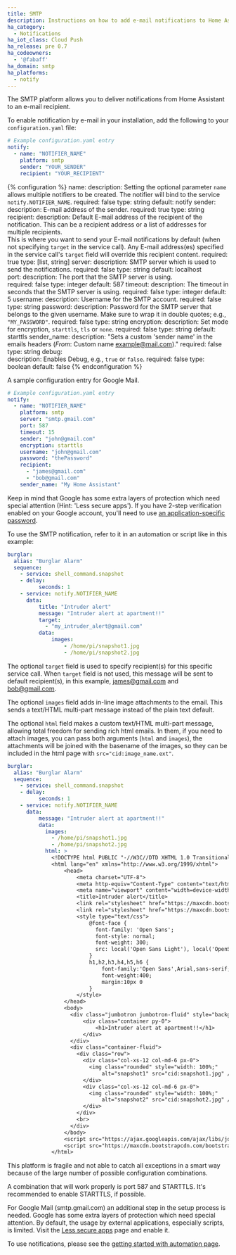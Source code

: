 ```yaml
---
title: SMTP
description: Instructions on how to add e-mail notifications to Home Assistant.
ha_category:
  - Notifications
ha_iot_class: Cloud Push
ha_release: pre 0.7
ha_codeowners:
  - '@fabaff'
ha_domain: smtp
ha_platforms:
  - notify
---
```


The SMTP platform allows you to deliver notifications from Home Assistant to an e-mail recipient.

To enable notification by e-mail in your installation, add the following to your `configuration.yaml` file:

```yaml
# Example configuration.yaml entry
notify:
  - name: "NOTIFIER_NAME"
    platform: smtp
    sender: "YOUR_SENDER"
    recipient: "YOUR_RECIPIENT"
```

{% configuration %}
name:
  description: Setting the optional parameter `name` allows multiple notifiers to be created. The notifier will bind to the service `notify.NOTIFIER_NAME`.
  required: false
  type: string
  default: notify
sender:
  description: E-mail address of the sender.
  required: true
  type: string
recipient:
  description: Default E-mail address of the recipient of the notification. This can be a recipient address or a list of addresses for multiple recipients.<br>This is where you want to send your E-mail notifications by default (when not specifying `target` in the service call). Any E-mail address(es) specified in the service call's `target` field will override this recipient content.
  required: true
  type: [list, string]
server:
  description: SMTP server which is used to send the notifications.
  required: false
  type: string
  default: localhost  
port:
  description: The port that the SMTP server is using.  
  required: false
  type: integer
  default: 587
timeout:
  description: The timeout in seconds that the SMTP server is using.
  required: false
  type: integer
  default: 5
username:
  description: Username for the SMTP account.
  required: false
  type: string
password:
  description: Password for the SMTP server that belongs to the given username. Make sure to wrap it in double quotes; e.g., `"MY_PASSWORD"`.
  required: false
  type: string
encryption:
  description: Set mode for encryption, `starttls`, `tls` or `none`.
  required: false
  type: string
  default: starttls
sender_name:
  description: "Sets a custom 'sender name' in the emails headers (*From*: Custom name <example@mail.com>)."
  required: false
  type: string
debug:  
  description: Enables Debug, e.g., `true` or `false`.
  required: false
  type: boolean
  default: false
{% endconfiguration %}

A sample configuration entry for Google Mail.

```yaml
# Example configuration.yaml entry
notify:
  - name: "NOTIFIER_NAME"
    platform: smtp
    server: "smtp.gmail.com"
    port: 587
    timeout: 15
    sender: "john@gmail.com"
    encryption: starttls
    username: "john@gmail.com"
    password: "thePassword"
    recipient:
      - "james@gmail.com"
      - "bob@gmail.com"
    sender_name: "My Home Assistant"
```

Keep in mind that Google has some extra layers of protection which need special attention (Hint: 'Less secure apps'). If you have 2-step verification enabled on your Google account, you'll need to use [an application-specific password](https://support.google.com/mail/answer/185833?hl=en).

To use the SMTP notification, refer to it in an automation or script like in this example:

```yaml
burglar:
  alias: "Burglar Alarm"
  sequence:
    - service: shell_command.snapshot
    - delay:
          seconds: 1
    - service: notify.NOTIFIER_NAME
      data:
          title: "Intruder alert"
          message: "Intruder alert at apartment!!"
          target:
            - "my_intruder_alert@gmail.com"
          data:
              images:
                  - /home/pi/snapshot1.jpg
                  - /home/pi/snapshot2.jpg
```

The optional `target` field is used to specify recipient(s) for this specific service call. When `target` field is not used, this message will be sent to default recipient(s), in this example, james@gmail.com and bob@gmail.com.

The optional `images` field adds in-line image attachments to the email. This sends a text/HTML multi-part message instead of the plain text default.

The optional `html` field makes a custom text/HTML multi-part message, allowing total freedom for sending rich html emails. In them, if you need to attach images, you can pass both arguments (`html` and `images`), the attachments will be joined with the basename of the images, so they can be included in the html page with `src="cid:image_name.ext"`.

```yaml
burglar:
  alias: "Burglar Alarm"
  sequence:
    - service: shell_command.snapshot
    - delay:
          seconds: 1
    - service: notify.NOTIFIER_NAME
      data:
          message: "Intruder alert at apartment!!"
          data:
            images:
              - /home/pi/snapshot1.jpg
              - /home/pi/snapshot2.jpg
            html: >
              <!DOCTYPE html PUBLIC "-//W3C//DTD XHTML 1.0 Transitional//EN" "http://www.w3.org/TR/xhtml1/DTD/xhtml1-transitional.dtd">
              <html lang="en" xmlns="http://www.w3.org/1999/xhtml">
                  <head>
                      <meta charset="UTF-8">
                      <meta http-equiv="Content-Type" content="text/html; charset=UTF-8">
                      <meta name="viewport" content="width=device-width, initial-scale=1.0">
                      <title>Intruder alert</title>
                      <link rel="stylesheet" href="https://maxcdn.bootstrapcdn.com/bootstrap/4.0.0-alpha.5/css/bootstrap.min.css">
                      <link rel="stylesheet" href="https://maxcdn.bootstrapcdn.com/font-awesome/4.4.0/css/font-awesome.min.css">
                      <style type="text/css">
                          @font-face {
                            font-family: 'Open Sans';
                            font-style: normal;
                            font-weight: 300;
                            src: local('Open Sans Light'), local('OpenSans-Light'), url(http://fonts.gstatic.com/s/opensans/v13/DXI1ORHCpsQm3Vp6mXoaTZS3E-kSBmtLoNJPDtbj2Pk.ttf) format('truetype');
                          }
                          h1,h2,h3,h4,h5,h6 {
                              font-family:'Open Sans',Arial,sans-serif;
                              font-weight:400;
                              margin:10px 0
                          }
                      </style>
                  </head>
                  <body>
                    <div class="jumbotron jumbotron-fluid" style="background-color: #f00a2d; color: white;">
                        <div class="container py-0">
                            <h1>Intruder alert at apartment!!</h1>
                        </div>
                    </div>
                    <div class="container-fluid">
                      <div class="row">
                        <div class="col-xs-12 col-md-6 px-0">
                          <img class="rounded" style="width: 100%;"
                              alt="snapshot1" src="cid:snapshot1.jpg" />
                        </div>
                        <div class="col-xs-12 col-md-6 px-0">
                          <img class="rounded" style="width: 100%;"
                              alt="snapshot2" src="cid:snapshot2.jpg" />
                        </div>
                      </div>
                      <br>
                    </div>
                  </body>
                  <script src="https://ajax.googleapis.com/ajax/libs/jquery/1.11.3/jquery.min.js"></script>
                  <script src="https://maxcdn.bootstrapcdn.com/bootstrap/4.0.0-alpha.5/js/bootstrap.min.js"></script>
              </html>
```

This platform is fragile and not able to catch all exceptions in a smart way because of the large number of possible configuration combinations.

A combination that will work properly is port 587 and STARTTLS. It's recommended to enable STARTTLS, if possible.

For Google Mail (smtp.gmail.com) an additional step in the setup process is needed. Google has some extra layers of protection
which need special attention. By default, the usage by external applications, especially scripts, is limited. Visit the [Less secure apps](https://www.google.com/settings/security/lesssecureapps) page and enable it.

To use notifications, please see the [getting started with automation page](/getting-started/automation/).
